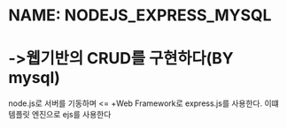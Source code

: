 # NAME: NODEJS_EXPRESS_MYSQL 
# ->웹기반의 CRUD를 구현하다(BY mysql)

node.js로 서버를 기동하며 <= +Web Framework로 express.js를 사용한다.
  이떄 템플릿 엔진으로 ejs를 사용한다 
  
  
  
